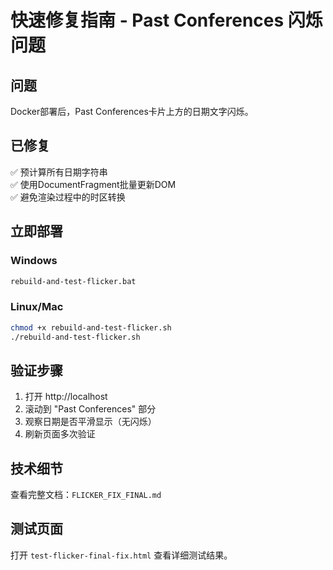 # 快速修复指南 - Past Conferences 闪烁问题

## 问题
Docker部署后，Past Conferences卡片上方的日期文字闪烁。

## 已修复
✅ 预计算所有日期字符串  
✅ 使用DocumentFragment批量更新DOM  
✅ 避免渲染过程中的时区转换  

## 立即部署

### Windows
```bash
rebuild-and-test-flicker.bat
```

### Linux/Mac
```bash
chmod +x rebuild-and-test-flicker.sh
./rebuild-and-test-flicker.sh
```

## 验证步骤

1. 打开 http://localhost
2. 滚动到 "Past Conferences" 部分
3. 观察日期是否平滑显示（无闪烁）
4. 刷新页面多次验证

## 技术细节

查看完整文档：`FLICKER_FIX_FINAL.md`

## 测试页面

打开 `test-flicker-final-fix.html` 查看详细测试结果。
